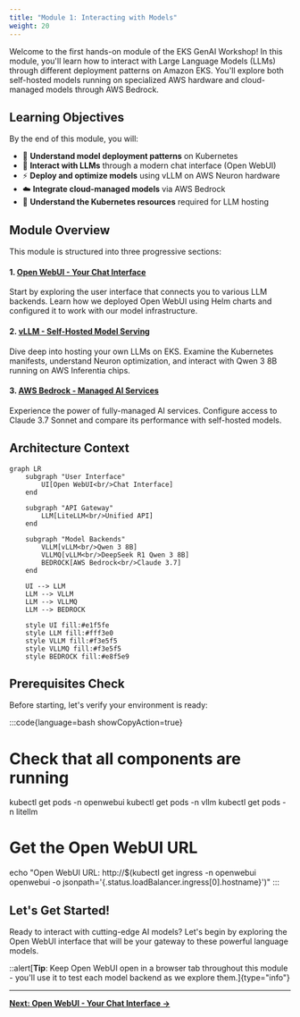 ```yaml
---
title: "Module 1: Interacting with Models"
weight: 20
---
```


Welcome to the first hands-on module of the EKS GenAI Workshop! In this module, you'll learn how to interact with Large Language Models (LLMs) through different deployment patterns on Amazon EKS. You'll explore both self-hosted models running on specialized AWS hardware and cloud-managed models through AWS Bedrock.

## Learning Objectives

By the end of this module, you will:

- 🎯 **Understand model deployment patterns** on Kubernetes
- 💬 **Interact with LLMs** through a modern chat interface (Open WebUI)
- ⚡ **Deploy and optimize models** using vLLM on AWS Neuron hardware
- ☁️ **Integrate cloud-managed models** via AWS Bedrock
- 🔧 **Understand the Kubernetes resources** required for LLM hosting

## Module Overview

This module is structured into three progressive sections:

#### 1. [Open WebUI - Your Chat Interface](./openwebui)
Start by exploring the user interface that connects you to various LLM backends. Learn how we deployed Open WebUI using Helm charts and configured it to work with our model infrastructure.

#### 2. [vLLM - Self-Hosted Model Serving](./vllm)
Dive deep into hosting your own LLMs on EKS. Examine the Kubernetes manifests, understand Neuron optimization, and interact with Qwen 3 8B running on AWS Inferentia chips.

#### 3. [AWS Bedrock - Managed AI Services](./bedrock)
Experience the power of fully-managed AI services. Configure access to Claude 3.7 Sonnet and compare its performance with self-hosted models.

## Architecture Context

```mermaid
graph LR
    subgraph "User Interface"
        UI[Open WebUI<br/>Chat Interface]
    end
    
    subgraph "API Gateway"
        LLM[LiteLLM<br/>Unified API]
    end
    
    subgraph "Model Backends"
        VLLM[vLLM<br/>Qwen 3 8B]
        VLLMQ[vLLM<br/>DeepSeek R1 Qwen 3 8B]
        BEDROCK[AWS Bedrock<br/>Claude 3.7]
    end
    
    UI --> LLM
    LLM --> VLLM
    LLM --> VLLMQ
    LLM --> BEDROCK
    
    style UI fill:#e1f5fe
    style LLM fill:#fff3e0
    style VLLM fill:#f3e5f5
    style VLLMQ fill:#f3e5f5
    style BEDROCK fill:#e8f5e9
```

## Prerequisites Check

Before starting, let's verify your environment is ready:

:::code{language=bash showCopyAction=true}
# Check that all components are running
kubectl get pods -n openwebui
kubectl get pods -n vllm
kubectl get pods -n litellm

# Get the Open WebUI URL
echo "Open WebUI URL: http://$(kubectl get ingress -n openwebui openwebui -o jsonpath='{.status.loadBalancer.ingress[0].hostname}')"
:::

## Let's Get Started!

Ready to interact with cutting-edge AI models? Let's begin by exploring the Open WebUI interface that will be your gateway to these powerful language models.

::alert[**Tip**: Keep Open WebUI open in a browser tab throughout this module - you'll use it to test each model backend as we explore them.]{type="info"}

---

**[Next: Open WebUI - Your Chat Interface →](./openwebui)**
